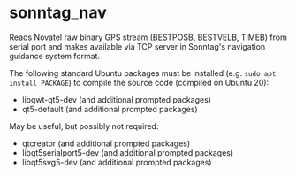 # sonntag_nav
Reads Novatel raw binary GPS stream (BESTPOSB, BESTVELB, TIMEB) from serial port and makes available via TCP server in Sonntag's navigation guidance system format.

The following standard Ubuntu packages must be installed (e.g. `sudo apt install PACKAGE`) to compile the source code (compiled on Ubuntu 20):

* libqwt-qt5-dev (and additional prompted packages)
* qt5-default (and additional prompted packages)

May be useful, but possibly not required:

* qtcreator (and additional prompted packages)
* libqt5serialport5-dev (and additional prompted packages)
* libqt5svg5-dev (and additional prompted packages)
